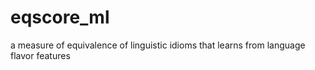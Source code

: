 # eqscore_ml
a measure of equivalence of linguistic idioms that learns from language flavor features
